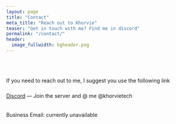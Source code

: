 ```yaml
---
layout: page
title: "Contact"
meta_title: "Reach out to Khorvie"
teaser: "Get in touch with me? Find me in discord"
permalink: "/contact/"
header:
  image_fullwidth: bgheader.png
---
```


<div style="padding-top: 50px; padding-bottom: 10px;">
If you need to reach out to me, I suggest you use the following link 
</div>

[Discord](https://discord.gg/QueGKynWnE) — Join the server and @ me @khorvietech

<div style="padding-top: 20px; padding-bottom: 30px;">
Business Email: currently unavailable
</div>
